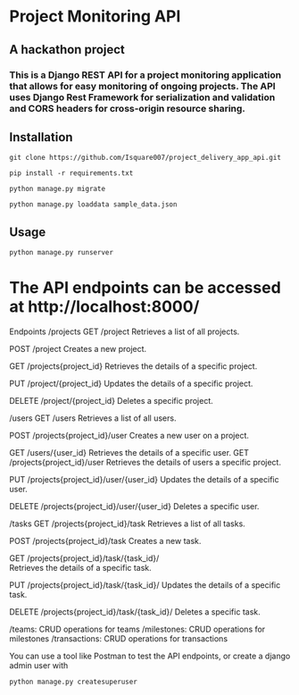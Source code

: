 # Project Monitoring API
## A hackathon project
### This is a Django REST API for a project monitoring application that allows for easy monitoring of ongoing projects. The API uses Django Rest Framework for serialization and validation and CORS headers for cross-origin resource sharing.

## Installation
```Clone the repository:
git clone https://github.com/Isquare007/project_delivery_app_api.git
```

```Install the dependencies:
pip install -r requirements.txt
```

```Create the database:
python manage.py migrate
```

```(Optional) Load sample data:
python manage.py loaddata sample_data.json
```

## Usage
```To run the API locally, use the following command:
python manage.py runserver
```

# The API endpoints can be accessed at http://localhost:8000/

Endpoints
/projects
GET /project
Retrieves a list of all projects.

POST /project
Creates a new project.

GET /projects{project_id}
Retrieves the details of a specific project.

PUT /project/{project_id}
Updates the details of a specific project.

DELETE /project/{project_id}
Deletes a specific project.

/users
GET /users
Retrieves a list of all users.

POST /projects{project_id}/user
Creates a new user on a project.

GET /users/{user_id}
Retrieves the details of a specific user.
GET /projects{project_id}/user
Retrieves the details of users a specific project.

PUT /projects{project_id}/user/{user_id}
Updates the details of a specific user.

DELETE /projects{project_id}/user/{user_id}
Deletes a specific user.

/tasks
GET /projects{project_id}/task
Retrieves a list of all tasks.

POST /projects{project_id}/task
Creates a new task.

GET /projects{project_id}/task/{task_id}/<br>
Retrieves the details of a specific task.

PUT /projects{project_id}/task/{task_id}/
Updates the details of a specific task.

DELETE /projects{project_id}/task/{task_id}/
Deletes a specific task.

/teams: CRUD operations for teams
/milestones: CRUD operations for milestones
/transactions: CRUD operations for transactions

You can use a tool like Postman to test the API endpoints, or create a django admin user with
```
python manage.py createsuperuser
```